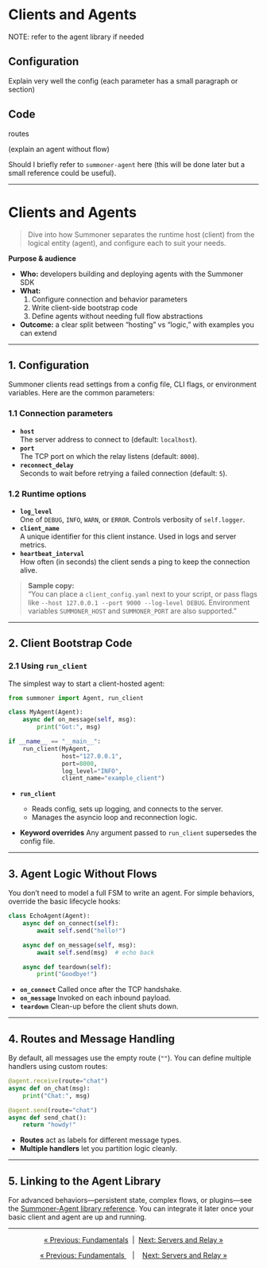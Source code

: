# Clients and Agents

NOTE: refer to the agent library if needed

## Configuration
Explain very well the config (each parameter has a small paragraph or section)

## Code

routes



(explain an agent without flow)


Should I briefly refer to `summoner-agent` here (this will be done later but a small reference could be useful).


--------


# Clients and Agents

> Dive into how Summoner separates the runtime host (client) from the logical entity (agent), and configure each to suit your needs.

**Purpose & audience**  
- **Who:** developers building and deploying agents with the Summoner SDK  
- **What:**  
  1. Configure connection and behavior parameters  
  2. Write client-side bootstrap code  
  3. Define agents without needing full flow abstractions  
- **Outcome:** a clear split between “hosting” vs “logic,” with examples you can extend

---

## 1. Configuration

Summoner clients read settings from a config file, CLI flags, or environment variables. Here are the common parameters:

### 1.1 Connection parameters

- **`host`**  
  The server address to connect to (default: `localhost`).  
- **`port`**  
  The TCP port on which the relay listens (default: `8000`).  
- **`reconnect_delay`**  
  Seconds to wait before retrying a failed connection (default: `5`).

### 1.2 Runtime options

- **`log_level`**  
  One of `DEBUG`, `INFO`, `WARN`, or `ERROR`. Controls verbosity of `self.logger`.  
- **`client_name`**  
  A unique identifier for this client instance. Used in logs and server metrics.  
- **`heartbeat_interval`**  
  How often (in seconds) the client sends a ping to keep the connection alive.

> **Sample copy:**  
> “You can place a `client_config.yaml` next to your script, or pass flags like `--host 127.0.0.1 --port 9000 --log-level DEBUG`. Environment variables `SUMMONER_HOST` and `SUMMONER_PORT` are also supported.”

---

## 2. Client Bootstrap Code

### 2.1 Using `run_client`

The simplest way to start a client-hosted agent:

```python
from summoner import Agent, run_client

class MyAgent(Agent):
    async def on_message(self, msg):
        print("Got:", msg)

if __name__ == "__main__":
    run_client(MyAgent,
               host="127.0.0.1",
               port=8000,
               log_level="INFO",
               client_name="example_client")
````

* **`run_client`**

  * Reads config, sets up logging, and connects to the server.
  * Manages the asyncio loop and reconnection logic.
* **Keyword overrides**
  Any argument passed to `run_client` supersedes the config file.

---

## 3. Agent Logic Without Flows

You don’t need to model a full FSM to write an agent. For simple behaviors, override the basic lifecycle hooks:

```python
class EchoAgent(Agent):
    async def on_connect(self):
        await self.send("hello!")

    async def on_message(self, msg):
        await self.send(msg)  # echo back

    async def teardown(self):
        print("Goodbye!")
```

* **`on_connect`**
  Called once after the TCP handshake.
* **`on_message`**
  Invoked on each inbound payload.
* **`teardown`**
  Clean-up before the client shuts down.

---

## 4. Routes and Message Handling

By default, all messages use the empty route (`""`). You can define multiple handlers using custom routes:

```python
@agent.receive(route="chat")
async def on_chat(msg):
    print("Chat:", msg)

@agent.send(route="chat")
async def send_chat():
    return "howdy!"
```

* **Routes** act as labels for different message types.
* **Multiple handlers** let you partition logic cleanly.

---

## 5. Linking to the Agent Library

For advanced behaviors—persistent state, complex flows, or plugins—see the [Summoner-Agent library reference](../../reference/lib_agent/index.md). You can integrate it later once your basic client and agent are up and running.

---

<p align="center">
  <a href="index.md">&laquo; Previous: Fundamentals</a>
  &nbsp;|&nbsp;
  <a href="server_relay.md">Next: Servers and Relay &raquo;</a>
</p>






<p align="center">
  <a href="index.md">&laquo; Previous: Fundamentals </a> &nbsp;&nbsp;&nbsp;|&nbsp;&nbsp;&nbsp; <a href="server_relay.md">Next: Servers and Relay &raquo;</a>
</p>


